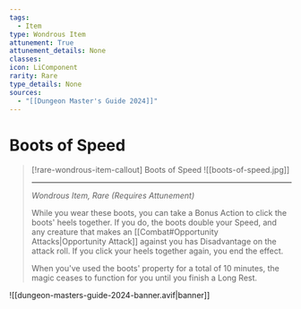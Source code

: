 ```yaml
---
tags:
  - Item
type: Wondrous Item
attunement: True
attunement_details: None
classes:
icon: LiComponent
rarity: Rare
type_details: None
sources: 
  - "[[Dungeon Master's Guide 2024]]"
---
```

# Boots of Speed
>[!rare-wondrous-item-callout] Boots of Speed
>![[boots-of-speed.jpg]]
>
>- - -
>_Wondrous Item, Rare (Requires Attunement)_
>
>While you wear these boots, you can take a Bonus Action to click the boots' heels together. If you do, the boots double your Speed, and any creature that makes an [[Combat#Opportunity Attacks|Opportunity Attack]] against you has Disadvantage on the attack roll. If you click your heels together again, you end the effect.
>
>When you've used the boots' property for a total of 10 minutes, the magic ceases to function for you until you finish a Long Rest.
>


![[dungeon-masters-guide-2024-banner.avif|banner]]
